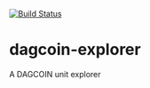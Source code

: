 [![Build Status](https://travis-ci.org/dagcoin/dagcoin-explorer.svg?branch=master)](https://travis-ci.org/dagcoin/dagcoin-explorer)
# dagcoin-explorer
A DAGCOIN unit explorer
